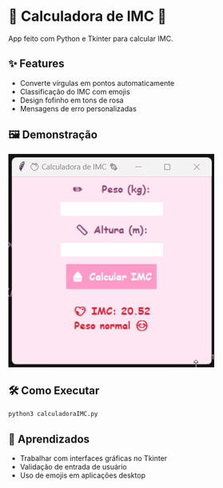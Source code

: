 # 🍑 Calculadora de IMC  🍬

App feito com Python e Tkinter para calcular IMC.

## ✨ Features
- Converte vírgulas em pontos automaticamente
- Classificação do IMC com emojis
- Design fofinho em tons de rosa
- Mensagens de erro personalizadas

## 🖼️ Demonstração
![GIF da Calculadora](calculadoraIMC.gif)

## 🛠️ Como Executar
```bash
python3 calculadoraIMC.py
```

## 🧠 Aprendizados
- Trabalhar com interfaces gráficas no Tkinter
- Validação de entrada de usuário
- Uso de emojis em aplicações desktop
